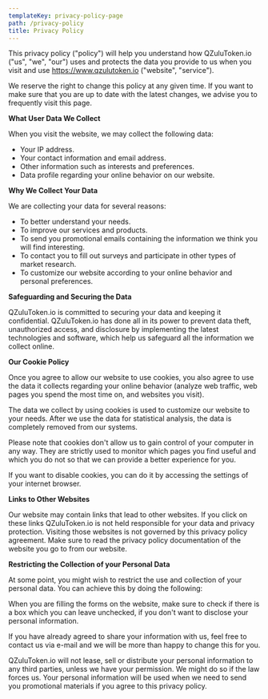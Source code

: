 ```yaml
---
templateKey: privacy-policy-page
path: /privacy-policy
title: Privacy Policy
---
```

This privacy policy ("policy") will help you understand how QZuluToken.io ("us", "we", "our") uses and protects the data you provide to us when you visit and use <https://www.qzulutoken.io>  ("website", "service").

We reserve the right to change this policy at any given time.  If you want to make sure that you are up to date with the latest changes, we advise you to frequently visit this page.

**What User Data We Collect**

When you visit the website, we may collect the following data: 

* Your IP address.
* Your contact information and email address.
* Other information such as interests and preferences.
* Data profile regarding your online behavior on our website.

**Why We Collect Your Data**

We are collecting your data for several reasons:

* To better understand your needs.
* To improve our services and products.
* To send you promotional emails containing the information we think you will find interesting.
* To contact you to fill out surveys and participate in other types of market research.
* To customize our website according to your online behavior and personal preferences.

**Safeguarding and Securing the Data**

QZuluToken.io is committed to securing your data and keeping it confidential. QZuluToken.io has done all in its power to prevent data theft, unauthorized access, and disclosure by implementing the latest technologies and software, which help us safeguard all the information we collect online.

**Our Cookie Policy**

 Once you agree to allow our website to use cookies, you also agree to use the data it collects regarding your online behavior (analyze web traffic, web pages you spend the most time on, and websites you visit).

The data we collect by using cookies is used to customize our website to your needs. After we use the data for statistical analysis, the data is completely removed from our systems.

Please note that cookies don't allow us to gain control of your computer in any way. They are strictly used to monitor which pages you find useful and which you do not so that we can provide a better experience for you.

If you want to disable cookies, you can do it by accessing the settings of your internet browser.

**Links to Other Websites**

Our website may contain links that lead to other websites. If you click on these links QZuluToken.io is not held responsible for your data and privacy protection. Visiting those websites is not governed by this privacy policy agreement. Make sure to read the privacy policy documentation of the website you go to from our website.

**Restricting the Collection of your Personal Data**

At some point, you might wish to restrict the use and collection of your personal data. You can achieve this by doing the following: 

When you are filling the forms on the website, make sure to check if there is a box which you can leave unchecked, if you don't want to disclose your personal information.

If you have already agreed to share your information with us, feel free to contact us via e-mail and we will be more than happy to change this for you.

QZuluToken.io will not lease, sell or distribute your personal information to any third parties, unless we have your permission. We might do so if the law forces us. Your personal information will be used when we need to send you promotional materials if you agree to this privacy policy.